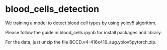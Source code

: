 # blood_cells_detection
We training a model to detect blood cell types by using yolov5 algorithm.

Please follow the guide in blood_cells.ipynb for install packages and library.

For the data, just unzip the file BCCD.v4-416x416_aug.yolov5pytorch.zip.
